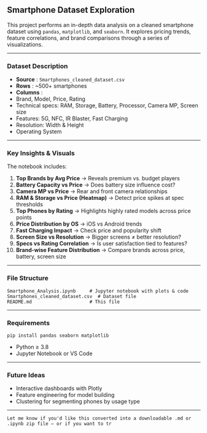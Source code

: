 
## Smartphone Dataset Exploration

This project performs an in-depth data analysis on a cleaned smartphone dataset using `pandas`, `matplotlib`, and `seaborn`. It explores pricing trends, feature correlations, and brand comparisons through a series of visualizations.

---

### Dataset Description

* **Source** : `Smartphones_cleaned_dataset.csv`
* **Rows** : ~500+ smartphones
* **Columns** :
* Brand, Model, Price, Rating
* Technical specs: RAM, Storage, Battery, Processor, Camera MP, Screen size
* Features: 5G, NFC, IR Blaster, Fast Charging
* Resolution: Width & Height
* Operating System

---

### Key Insights & Visuals

The notebook includes:

1. **Top Brands by Avg Price**
   → Reveals premium vs. budget players
2. **Battery Capacity vs Price**
   → Does battery size influence cost?
3. **Camera MP vs Price**
   → Rear and front camera relationships
4. **RAM & Storage vs Price (Heatmap)**
   → Detect price spikes at spec thresholds
5. **Top Phones by Rating**
   → Highlights highly rated models across price points
6. **Price Distribution by OS**
   → iOS vs Android trends
7. **Fast Charging Impact**
   → Check price and popularity shift
8. **Screen Size vs Resolution**
   → Bigger screens ≠ better resolution?
9. **Specs vs Rating Correlation**
   → Is user satisfaction tied to features?
10. **Brand-wise Feature Distribution**
    → Compare brands across price, battery, screen size

---

### File Structure

```
Smartphone_Analysis.ipynb     # Jupyter notebook with plots & code
Smartphones_cleaned_dataset.csv  # Dataset file
README.md                     # This file
```

---

### Requirements

```
pip install pandas seaborn matplotlib
```

* Python ≥ 3.8
* Jupyter Notebook or VS Code

---

### Future Ideas

* Interactive dashboards with Plotly
* Feature engineering for model building
* Clustering for segmenting phones by usage type

---

```
Let me know if you'd like this converted into a downloadable .md or .ipynb zip file — or if you want to tr
```
